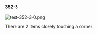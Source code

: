 #### 352-3
![test-352-3-0.png](https://github.com/lil-lab/nlvr/raw/master/nlvr/test/images/2/test-352-3-0.png "test-352-3-0.png")

There are 2 items closely touching a corner